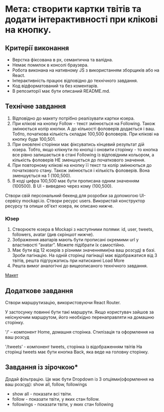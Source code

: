 # Мета: створити картки твітів та додати інтерактивності при клікові на кнопку.

## Критерії виконання

- Верстка фіксована в рх, семантична та валідна.
- Немає помилок в консолі браузера.
- Робота виконана на нативному JS з використанням зборщиків або на React.
- Інтерактивність працює відповідно до технічного завдання.
- Код відформатований та без коментарів.
- В репозиторії має бути описаний README.md.

## Технічне завдання

1. Відповідно до макету потрібно реалізувати картки юзера.
2. При клікові на кнопку Follow - текст змінюється на Following. Також змінюється колір кнопки. А до
   кількості фоловерів додається і ваш. Тобто, початкова кількість складає 100,500 фоловерів. При
   клікові на кнопку буде 100,501.
3. При оновлені сторінки має фіксуватись кінцевий результат дій юзера. Тобто, якщо клікнути по
   кнопці і оновити сторінку - то кнопка все рівно залишається в стані Following із відповідним
   кольором, а кількість фоловерів НЕ зменшується до початкового значення.
4. При повторному клікові на кнопку її текст та колір змінюються до початкового стану. Також
   змінюється і кількість фоловерів. Вона зменшується на 1 (100,500).
5. В коді цифра 100,500 має бути прописана одним значенням (100500). В UI - виведено через кому
   (100,500).

Створи свій персональний бекенд для розробки за допомогою UI-сервісу mockapi.io. Створи ресурс
users. Використай конструктор ресурсу та опиши об'єкт юзера, як описано нижче.

### Юзер

1. Створюєте юзера в Mockapi з наступними полями: id, user, tweets, followers, avatar (див скріншот
   нижче).
2. Зображення аватарів мають бути прописані окремими url у властивості “avatar”. Можете підібрати їх
   самостійно.
3. Має бути від 12 юзерів з різними значеннями(на ваш розсуд) в базі. Зроби пагінацію. На одній
   сторінці пагінації має відображатися від 3 твітів, решта підгружатись при натисканні Load More
4. Решта вимог аналогічні до вищеописаного технічного завдання.

[Макет](https://www.figma.com/file/zun1oP6NmS2Lmgbcj6e1IG/Test?node-id=0%3A1&t=VoiYTfiXggVItgVd-1)

## Додаткове завдання

Створи маршрутизацію, використовуючи React Router.

У застосунку повинні бути такі маршрути. Якщо користувач зайшов за неіснуючим маршрутом, його
необхідно перенаправляти на домашню сторінку.

'/' – компонент Home, домашня сторінка. Стилізація та оформлення на ваш розсуд

'/tweets’ - компонент tweets, сторінка із відображенням твітів На сторінці tweets має бути кнопка
Back, яка веде на головну сторінку.

## Завдання із зірочкою\*

Додай фільтрацію. Це має бути Dropdown із 3 опціями(оформлення на ваш розсуд): show all, follow,
followings

- show all - показати всі твіти.
- follow - показати твіти, у яких стан follow.
- followings - показати твіти, у яких стан following
